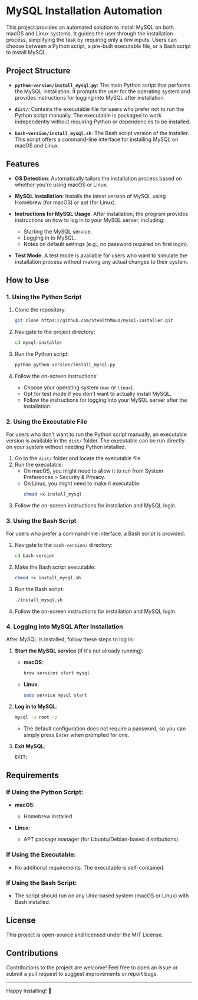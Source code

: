 # MySQL Installation Automation

This project provides an automated solution to install MySQL on both macOS and Linux systems. It guides the user through the installation process, simplifying the task by requiring only a few inputs. Users can choose between a Python script, a pre-built executable file, or a Bash script to install MySQL.

## Project Structure

- **`python-version/install_mysql.py`**: The main Python script that performs the MySQL installation. It prompts the user for the operating system and provides instructions for logging into MySQL after installation.

- **`dist/`**: Contains the executable file for users who prefer not to run the Python script manually. The executable is packaged to work independently without requiring Python or dependencies to be installed.

- **`bash-version/install_mysql.sh`**: The Bash script version of the installer. This script offers a command-line interface for installing MySQL on macOS and Linux.

## Features

- **OS Detection**: Automatically tailors the installation process based on whether you're using macOS or Linux.
  
- **MySQL Installation**: Installs the latest version of MySQL using Homebrew (for macOS) or apt (for Linux).

- **Instructions for MySQL Usage**: After installation, the program provides instructions on how to log in to your MySQL server, including:
  - Starting the MySQL service.
  - Logging in to MySQL.
  - Notes on default settings (e.g., no password required on first login).

- **Test Mode**: A test mode is available for users who want to simulate the installation process without making any actual changes to their system.

## How to Use

### 1. Using the Python Script

1. Clone the repository:
   ```bash
   git clone https://github.com/StealthMoud/mysql-installer.git
   ```

2. Navigate to the project directory:
   ```bash
   cd mysql-installer
   ```

3. Run the Python script:
   ```bash
   python python-version/install_mysql.py
   ```

4. Follow the on-screen instructions:
   - Choose your operating system (`mac` or `linux`).
   - Opt for test mode if you don't want to actually install MySQL.
   - Follow the instructions for logging into your MySQL server after the installation.

### 2. Using the Executable File

For users who don't want to run the Python script manually, an executable version is available in the `dist/` folder. The executable can be run directly on your system without needing Python installed.

1. Go to the `dist/` folder and locate the executable file.
2. Run the executable:
   - On macOS, you might need to allow it to run from System Preferences > Security & Privacy.
   - On Linux, you might need to make it executable:
     ```bash
     chmod +x install_mysql
     ```
3. Follow the on-screen instructions for installation and MySQL login.

### 3. Using the Bash Script

For users who prefer a command-line interface, a Bash script is provided:

1. Navigate to the `bash-version/` directory:
   ```bash
   cd bash-version
   ```

2. Make the Bash script executable:
   ```bash
   chmod +x install_mysql.sh
   ```

3. Run the Bash script:
   ```bash
   ./install_mysql.sh
   ```

4. Follow the on-screen instructions for installation and MySQL login.

### 4. Logging into MySQL After Installation

After MySQL is installed, follow these steps to log in:

1. **Start the MySQL service** (if it's not already running):
   - **macOS**: 
     ```bash
     brew services start mysql
     ```
   - **Linux**: 
     ```bash
     sudo service mysql start
     ```

2. **Log in to MySQL**:
   ```bash
   mysql -u root -p
   ```
   - The default configuration does not require a password, so you can simply press `Enter` when prompted for one.

3. **Exit MySQL**:
   ```bash
   EXIT;
   ```

## Requirements

### If Using the Python Script:

- **macOS**:
  - Homebrew installed.
  
- **Linux**:
  - APT package manager (for Ubuntu/Debian-based distributions).

### If Using the Executable:

- No additional requirements. The executable is self-contained.

### If Using the Bash Script:

- The script should run on any Unix-based system (macOS or Linux) with Bash installed.

## License

This project is open-source and licensed under the MIT License.

## Contributions

Contributions to the project are welcome! Feel free to open an issue or submit a pull request to suggest improvements or report bugs.

---

Happy Installing! 🚀
